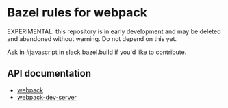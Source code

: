 # Bazel rules for webpack

EXPERIMENTAL: this repository is in early development and may be
deleted and abandoned without warning.
Do not depend on this yet.

Ask in #javascript in slack.bazel.build if you'd like to contribute.

## API documentation

- [webpack](docs/webpack)
- [webpack-dev-server](docs/webpack-dev-server)
